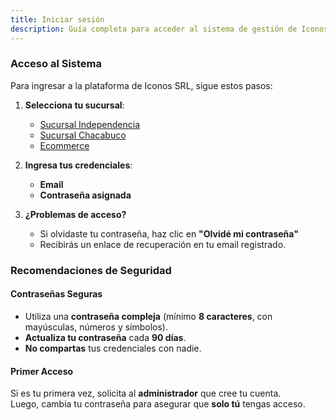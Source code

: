 ```yaml
---
title: Iniciar sesión
description: Guía completa para acceder al sistema de gestión de Iconos SRL.
---
```


### Acceso al Sistema  

Para ingresar a la plataforma de Iconos SRL, sigue estos pasos:

1. **Selecciona tu sucursal**:  
   - [Sucursal Independencia](https://iconosindependencia.flutterflow.app)  
   - [Sucursal Chacabuco](https://iconoschacabuco.flutterflow.app)  
   - [Ecommerce](https://iconosecommerce.flutterflow.app)  

2. **Ingresa tus credenciales**:  
   - **Email**  
   - **Contraseña asignada**  

3. **¿Problemas de acceso?**  
   - Si olvidaste tu contraseña, haz clic en **"Olvidé mi contraseña"**  
   - Recibirás un enlace de recuperación en tu email registrado.  

### Recomendaciones de Seguridad  

#### Contraseñas Seguras  
- Utiliza una **contraseña compleja** (mínimo **8 caracteres**, con mayúsculas, números y símbolos).  
- **Actualiza tu contraseña** cada **90 días**.  
- **No compartas** tus credenciales con nadie.  

#### Primer Acceso  
Si es tu primera vez, solicita al **administrador** que cree tu cuenta.  
Luego, cambia tu contraseña para asegurar que **solo tú** tengas acceso.  